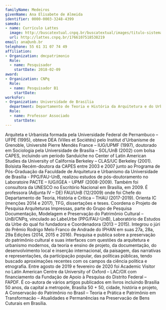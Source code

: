 ```yaml
---
familyName: Medeiros
givenName: Ana Elisabete de Almeida
identifier: 0000-0003-3248-4399
sameAs:
- name: Currículo Lattes
  image: http://buscatextual.cnpq.br/buscatextual/images/titulo-sistema.png
  url: http://lattes.cnpq.br/1766107518538219
email: ana@unb.br
telephone: 55 61 31 07 74 49
affiliation:
- Organization: dmcpatrimonio
  Role:
  - name: Pesquisador
    startDate: 2018-02-09
award:
- Organization: CNPq
  Role:
  - name: Pesquisador B1
    startDate:
worksFor:
- Organization: Universidade de Brasília
  department: Departamento de Teoria e História da Arquitetura e do Urbanismo
  Role:
  - name: Professor Associado
    startDate:
---
```


Arquiteta e Urbanista formada pela Universidade Federal de Pernambuco &ndash;
UFPE (1995), obteve DEA (Villes et Sociétés) pelo Institut d'Urbanisme
de Grenoble, Université Pierre Mendès France &ndash; IUG/UPMF (1997),
doutorado em Sociologia pela Universidade de Brasília &ndash; SOL/UnB (2002)
com bolsa CAPES, incluindo um período Sanduíche no Center of Latin
American Studies da University of California Berkeley &ndash; CLAS/UC
Berkeley (2001). Bolsista Recém-doutora da CAPES entre 2003 e 2007 junto ao
Programa de Pós-Graduação da Faculdade de Arquitetura e Urbanismo da
Universidade de Brasília - PPG/FAU-UnB, realizou estudos de
pós-doutoramento no Laboratoire PACTE &ndash; IUG/IGEA - UPMF (2008-2009).
Também foi consultora da UNESCO no Escritório Nacional em Brasília, em 2009.
É professora (Adjunta IV &ndash; DE) FAU/UnB (12/2009) onde foi Chefe do
Departamento de Teoria, História e Crítica &ndash; THAU (2017-2019). Orienta
IC (menções 2014 e 2017), TFG, dissertações e teses. Coordena o Projeto
de Pesquisa Arquiteturas Impressas, parte do Grupo de Pesquisa
Documentação, Modelagem e Preservação do Patrimônio Cultural &ndash; UnB/CNPq,
vinculado ao LabeUrbe (PPG/FAU-UnB), Laboratório de Estudos da Urbe do
qual foi fundadora e Coordenadora (2013 &ndash; 2015). Integrou o júri do
Prêmio Rodrigo Melo Franco de Andrade do IPHAN em suas 27a, 28a, 29a
Edições (2014, 2015 e 2016). Pesquisa e publica sobre a preservação do
patrimônio cultural e suas interfaces com questões da arquitetura e
urbanismo modernos, da teoria e ensino de projeto, da documentação, do
desenvolvimento local e inserção internacional, da paisagem, das
narrativas e representações, da participação popular, das políticas
públicas, tendo buscado aproximações recentes com os campos da ciência
política e etnografia. Entre agosto de 2019 e fevereiro de 2020 foi
Academic Visitor no Latin American Centre da University of Oxford &ndash;
LAC/OX com financiamento da Fundação de Apoio à Pesquisa do Distrito
Federal &ndash; FAPDF. É co-autora de vários artigos publicados em livros
incluindo Brasília 50 anos, da capital a metropole, Brasília 50 + 50,
cidade, história e projeto, A Conservacão do Patrimônio no Brasil &ndash;
Teoria e Prática e Patrimônio em Transformacão &ndash; Atualidades e
Permanências na Preservacão de Bens Cuturais em Brasília. 

